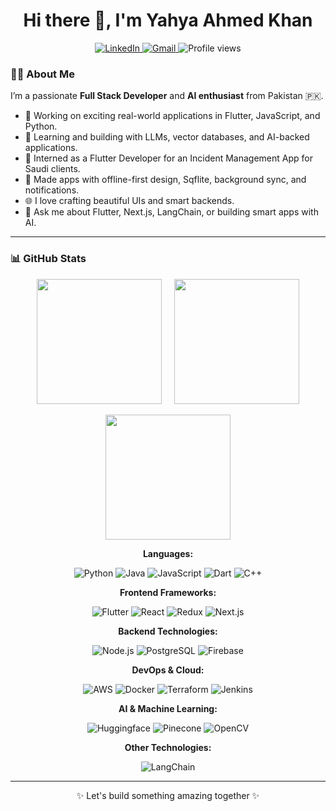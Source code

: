 <h1 align="center">Hi there 👋, I'm Yahya Ahmed Khan</h1>

<p align="center">
  <a href="https://www.linkedin.com/in/yahyaahmedkhan/">
    <img src="https://img.shields.io/badge/LinkedIn-0077B5?style=flat&logo=linkedin&logoColor=white" alt="LinkedIn"/>
  </a>
  <a></a>
  <a href="mailto:yahyaahmedkhan.anon@gmail.com">
    <img src="https://img.shields.io/badge/Gmail-c14438?style=flat&logo=gmail&logoColor=white" alt="Gmail"/>
  </a>
  <img src="https://komarev.com/ghpvc/?username=yahyaahmedkhan" alt="Profile views"/>

</p>

### 👨‍💻 About Me

I’m a passionate **Full Stack Developer** and **AI enthusiast** from Pakistan 🇵🇰.

- 🔭 Working on exciting real-world applications in Flutter, JavaScript, and Python.
- 🧠 Learning and building with LLMs, vector databases, and AI-backed applications.
- 💼 Interned as a Flutter Developer for an Incident Management App for Saudi clients.
- 📱 Made apps with offline-first design, Sqflite, background sync, and notifications.
- 🌐 I love crafting beautiful UIs and smart backends.
- 💬 Ask me about Flutter, Next.js, LangChain, or building smart apps with AI.

---

### 📊 GitHub Stats

<p align="center">
  <img height="200" src="https://github-readme-stats.vercel.app/api?username=yahyaahmedkhan&show_icons=true&theme=radical" />
  &nbsp;&nbsp;&nbsp;
  <img height="200" src="https://github-readme-stats.vercel.app/api/top-langs/?username=yahyaahmedkhan&hide=jupyter%20notebook&layout=donut&theme=radical" />
  
</p>

<p align="center">
  <img height="200" src="https://github-readme-streak-stats.herokuapp.com?user=yahyaahmedkhan&theme=radical&background=000000" />
</p>

<p align="center">
  <strong>Languages:</strong>
</p>
<p align="center">
  <img src="https://img.shields.io/badge/Python-3776AB?style=flat&logo=python&logoColor=white" alt="Python"/>
  <img src="https://img.shields.io/badge/Java-007396?style=flat&logo=java&logoColor=white" alt="Java"/>
  <img src="https://img.shields.io/badge/JavaScript-F7DF1E?style=flat&logo=javascript&logoColor=black" alt="JavaScript"/>
  <img src="https://img.shields.io/badge/Dart-0175C2?style=flat&logo=dart&logoColor=white" alt="Dart"/>
  <img src="https://img.shields.io/badge/C++-00599C?style=flat&logo=cplusplus&logoColor=white" alt="C++"/>
</p>

<p align="center">
  <strong>Frontend Frameworks:</strong>
</p>
<p align="center">
  <img src="https://img.shields.io/badge/Flutter-02569B?style=flat&logo=flutter&logoColor=white" alt="Flutter"/>
  <img src="https://img.shields.io/badge/React-61DAFB?style=flat&logo=react&logoColor=black" alt="React"/>
  <img src="https://img.shields.io/badge/Redux-764ABC?style=flat&logo=redux&logoColor=white" alt="Redux"/>
  <img src="https://img.shields.io/badge/Next.js-000000?style=flat&logo=next.js&logoColor=white" alt="Next.js"/>
</p>

<p align="center">
  <strong>Backend Technologies:</strong>
</p>
<p align="center">
  <img src="https://img.shields.io/badge/Node.js-339933?style=flat&logo=node.js&logoColor=white" alt="Node.js"/>
  <img src="https://img.shields.io/badge/PostgreSQL-336791?style=flat&logo=postgresql&logoColor=white" alt="PostgreSQL"/>
  <img src="https://img.shields.io/badge/Firebase-FFCA28?style=flat&logo=firebase&logoColor=black" alt="Firebase"/>
</p>

<p align="center">
  <strong>DevOps & Cloud:</strong>
</p>
<p align="center">
  <img src="https://img.shields.io/badge/AWS-232F3E?style=flat&logo=amazonaws&logoColor=white" alt="AWS"/>
  <img src="https://img.shields.io/badge/Docker-2496ED?style=flat&logo=docker&logoColor=white" alt="Docker"/>
  <img src="https://img.shields.io/badge/Terraform-7B5AB6?style=flat&logo=terraform&logoColor=white" alt="Terraform"/>
  <img src="https://img.shields.io/badge/Jenkins-D24939?style=flat&logo=jenkins&logoColor=white" alt="Jenkins"/>
</p>

<p align="center">
  <strong>AI & Machine Learning:</strong>
</p>
<p align="center">
  <img src="https://img.shields.io/badge/Huggingface-F50057?style=flat&logo=huggingface&logoColor=white" alt="Huggingface"/>
  <img src="https://img.shields.io/badge/Pinecone-4D4DFF?style=flat&logo=pinecone&logoColor=white" alt="Pinecone"/>
  <img src="https://img.shields.io/badge/OpenCV-5C3EE8?style=flat&logo=opencv&logoColor=white" alt="OpenCV"/>
</p>

<p align="center">
  <strong>Other Technologies:</strong>
</p>
<p align="center">
  <img src="https://img.shields.io/badge/LangChain-3A3A3A?style=flat&logo=langchain&logoColor=white" alt="LangChain"/>
</p>

---

<p align="center">✨ Let's build something amazing together ✨</p>

